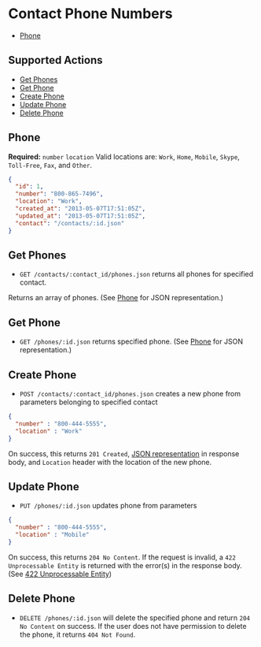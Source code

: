 # Contact Phone Numbers

* [Phone](#phone)

## Supported Actions

* [Get Phones](#get-phones)
* [Get Phone](#get-phone)
* [Create Phone](#create-phone)
* [Update Phone](#update-phone)
* [Delete Phone](#delete-phone)

## Phone

**Required:** ```number``` ```location```
Valid locations are: ```Work```, ```Home```, ```Mobile```, ```Skype```, ```Toll-Free```, ```Fax```, and ```Other```.

```json
{
  "id": 1,
  "number": "800-865-7496",
  "location": "Work",
  "created_at": "2013-05-07T17:51:05Z",
  "updated_at": "2013-05-07T17:51:05Z",
  "contact": "/contacts/:id.json"
}
```

## Get Phones

* ```GET /contacts/:contact_id/phones.json``` returns all phones for specified contact.

Returns an array of phones. (See [Phone](#phone) for JSON representation.)

## Get Phone

 * ```GET /phones/:id.json``` returns specified phone. (See [Phone](#phone) for JSON representation.)

## Create Phone

* ```POST /contacts/:contact_id/phones.json``` creates a new phone from parameters belonging to specified contact

```json
{
  "number" : "800-444-5555",
  "location" : "Work"
}
```

On success, this returns ```201 Created```, [JSON representation](#phone) in response body, and ```Location``` header with the location of the new phone.

## Update Phone

* ```PUT /phones/:id.json``` updates phone from parameters

```json
{
  "number" : "800-444-5555",
  "location" : "Mobile"
}
```

On success, this returns ```204 No Content```. If the request is invalid, a ```422 Unprocessable Entity``` is returned with the error(s) in the response body. (See [422 Unprocessable Entity](https://github.com/outstand/api-docs/blob/master/422.md))

## Delete Phone

* ```DELETE /phones/:id.json``` will delete the specified phone and return ```204 No Content``` on success. If the user does not have permission to delete the phone, it returns ```404 Not Found```.

